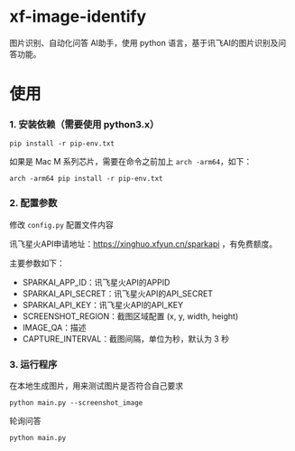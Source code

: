 # xf-image-identify


图片识别、自动化问答 AI助手，使用 python 语言，基于讯飞AI的图片识别及问答功能。


# 使用
### 1. 安装依赖（需要使用 python3.x）
```shell
pip install -r pip-env.txt
```

如果是 Mac M 系列芯片，需要在命令之前加上 `arch -arm64`，如下：
```shell
arch -arm64 pip install -r pip-env.txt
```

### 2. 配置参数

修改 `config.py` 配置文件内容

讯飞星火API申请地址：https://xinghuo.xfyun.cn/sparkapi ，有免费额度。

主要参数如下：
- SPARKAI_APP_ID：讯飞星火API的APPID
- SPARKAI_API_SECRET：讯飞星火API的API_SECRET
- SPARKAI_API_KEY：讯飞星火API的API_KEY
- SCREENSHOT_REGION：截图区域配置 (x, y, width, height)
- IMAGE_QA：描述
- CAPTURE_INTERVAL：截图间隔，单位为秒，默认为 3 秒 

### 3. 运行程序

在本地生成图片，用来测试图片是否符合自己要求
```shell
python main.py --screenshot_image
```

轮询问答

```shell
python main.py
```